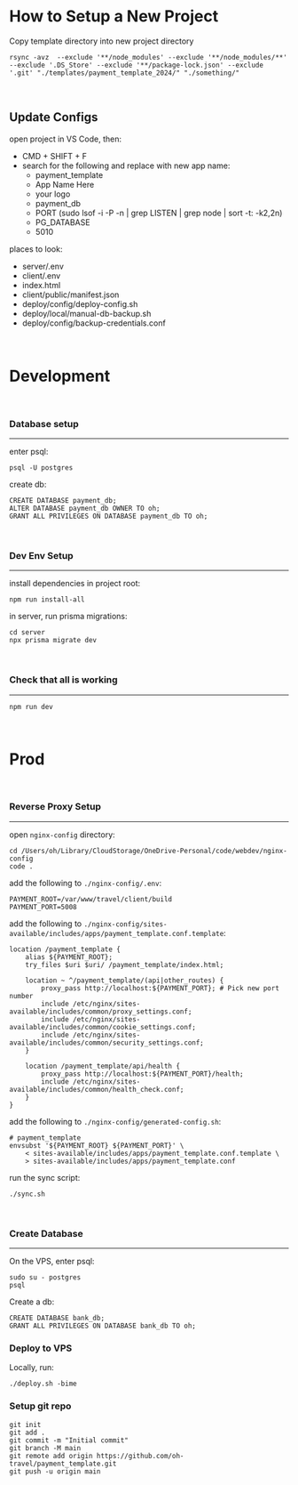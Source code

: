 # How to Setup a New Project

Copy template directory into new project directory
```
rsync -avz  --exclude '**/node_modules' --exclude '**/node_modules/**' --exclude '.DS_Store' --exclude '**/package-lock.json' --exclude '.git' "./templates/payment_template_2024/" "./something/"
```
<br>

## Update Configs
open project in VS Code, then:
- CMD + SHIFT + F
- search for the following and replace with new app name:
  - payment_template 
  - App Name Here
  - your logo
  - payment_db
  - PORT (sudo lsof -i -P -n | grep LISTEN | grep node | sort -t: -k2,2n)
  - PG_DATABASE
  - 5010

places to look:
- server/.env
- client/.env
- index.html
- client/public/manifest.json
- deploy/config/deploy-config.sh
- deploy/local/manual-db-backup.sh
- deploy/config/backup-credentials.conf



<br>

# Development 
<br>

### Database setup
---
enter psql:
```
psql -U postgres 
```

create db:
```
CREATE DATABASE payment_db;
ALTER DATABASE payment_db OWNER TO oh;
GRANT ALL PRIVILEGES ON DATABASE payment_db TO oh;
```
<br>

### Dev Env Setup
---
install dependencies in project root:
```
npm run install-all
```

in server, run prisma migrations:
```
cd server
npx prisma migrate dev
```
<br>

### Check that all is working
---
```
npm run dev
```


<br>


# Prod
<br>


### Reverse Proxy Setup
---
open `nginx-config` directory:
```
cd /Users/oh/Library/CloudStorage/OneDrive-Personal/code/webdev/nginx-config
code .
```

add the following to `./nginx-config/.env`:
```
PAYMENT_ROOT=/var/www/travel/client/build
PAYMENT_PORT=5008
```

add the following to `./nginx-config/sites-available/includes/apps/payment_template.conf.template`:
```
location /payment_template {
    alias ${PAYMENT_ROOT};
    try_files $uri $uri/ /payment_template/index.html;

    location ~ ^/payment_template/(api|other_routes) {
        proxy_pass http://localhost:${PAYMENT_PORT}; # Pick new port number
        include /etc/nginx/sites-available/includes/common/proxy_settings.conf;
        include /etc/nginx/sites-available/includes/common/cookie_settings.conf;
        include /etc/nginx/sites-available/includes/common/security_settings.conf;
    }

    location /payment_template/api/health {
        proxy_pass http://localhost:${PAYMENT_PORT}/health;
        include /etc/nginx/sites-available/includes/common/health_check.conf;
    }
}
```

add the following to `./nginx-config/generated-config.sh`:
```
# payment_template
envsubst '${PAYMENT_ROOT} ${PAYMENT_PORT}' \
    < sites-available/includes/apps/payment_template.conf.template \
    > sites-available/includes/apps/payment_template.conf
```

run the sync script:
```
./sync.sh
```

<br>

### Create Database
---
On the VPS, enter psql:
```
sudo su - postgres
psql
```

Create a db:
```
CREATE DATABASE bank_db;
GRANT ALL PRIVILEGES ON DATABASE bank_db TO oh;
```

### Deploy to VPS
Locally, run:
```
./deploy.sh -bime
```


### Setup git repo
```
git init
git add .
git commit -m "Initial commit"
git branch -M main
git remote add origin https://github.com/oh-travel/payment_template.git
git push -u origin main
```